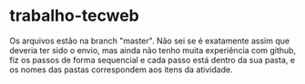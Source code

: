 # trabalho-tecweb

Os arquivos estão na branch "master". Não sei se é exatamente assim que deveria ter sido o envio, mas ainda não tenho muita experiência com github, fiz os passos de forma sequencial e cada passo está dentro da sua pasta, e os nomes das pastas correspondem aos itens da atividade.
